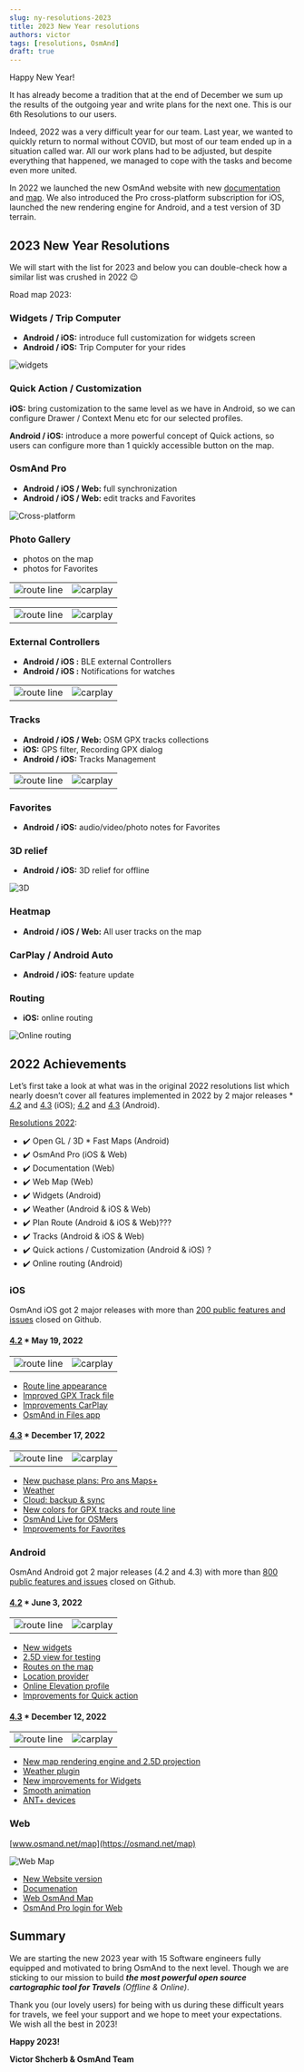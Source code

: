 ```yaml
---
slug: ny-resolutions-2023
title: 2023 New Year resolutions
authors: victor
tags: [resolutions, OsmAnd]
draft: true
---
```


Happy New Year!

It has already become a tradition that at the end of December we sum up the results of the outgoing year and write plans for the next one. This is our 6th Resolutions to our users.

<!--truncate-->


Indeed, 2022 was a very difficult year for our team. Last year, we wanted to quickly return to normal without COVID, but most of our team ended up in a situation called war. All our work plans had to be adjusted, but despite everything that happened, we managed to cope with the tasks and become even more united.

In 2022 we launched the new OsmAnd website with new [documentation](https://osmand.net/docs/intro) and [map](https://osmand.net/ma). We also introduced the Pro cross-platform subscription for iOS, launched the new rendering engine for Android, and a test version of 3D terrain.

## 2023 New Year Resolutions

We will start with the list for 2023 and below you can double-check how a similar list was crushed in 2022 😉

Road map 2023:

### Widgets / Trip Computer

* **Android / iOS:** introduce full customization for widgets screen
* **Android / iOS:** Trip Computer for your rides

![widgets](./widgets.png)

### Quick Action / Customization

**iOS:** bring customization to the same level as we have in Android, so we can configure Drawer / Context Menu etc for our selected profiles.

**Android / iOS:** introduce a more powerful concept of Quick actions, so users can configure more than 1 quickly accessible button on the map.


### OsmAnd Pro

* **Android / iOS / Web:** full synchronization
* **Android / iOS / Web:** edit tracks and Favorites

![Cross-platform](./cross-platform.png)

### Photo Gallery

* photos on the map
* photos for Favorites

<table class="blogimage">
  <tr>
    <td><img src={require('./photo_gallery.png').default} alt="route line"/></td>
    <td><img src={require('./photo_gallery_1.png').default} alt="carplay"/></td>
    </tr>
</table> 

<table class="blogimage">
  <tr>
    <td><img src={require('./photo_gallery_2.png').default} alt="route line"/></td>
    <td><img src={require('./photo_gallery_3.png').default} alt="carplay"/></td>
    </tr>
</table> 

### External Controllers

* **Android / iOS :** BLE external Controllers
* **Android / iOS :** Notifications for watches

<table class="blogimage">
  <tr>
    <td><img src={require('./external.png').default} alt="route line"/></td>
    <td><img src={require('./external_1.png').default} alt="carplay"/></td>
    </tr>
</table> 

### Tracks

* **Android / iOS / Web:** OSM GPX tracks collections
* **iOS:** GPS filter, Recording GPX dialog
* **Android / iOS:** Tracks Management

<table class="blogimage">
  <tr>
    <td><img src={require('./tracks_1.png').default} alt="route line"/></td>
    <td><img src={require('./tracks_2.png').default} alt="carplay"/></td>
    </tr>
</table> 

### Favorites

* **Android / iOS:** audio/video/photo notes for Favorites

### 3D relief

* **Android / iOS:** 3D relief for offline 

![3D](./3d-relief.png)
### Heatmap

* **Android / iOS / Web:** All user tracks on the map

### CarPlay / Android Auto

* **Android / iOS:** feature update
### Routing

* **iOS:** online routing

![Online routing](./online_routing_ios.png)

## 2022 Achievements

Let’s first take a look at what was in the original 2022 resolutions list which nearly doesn’t cover all features implemented in 2022 by 2 major releases * [4.2](https://osmand.net/blog/osmand-ios-4-2-released) and [4.3](https://osmand.net/blog/osmand-ios-4-3-released) (iOS); [4.2](https://osmand.net/blog/osmand-android-4-2-released) and [4.3](https://osmand.net/blog/osmand-android-4-3-released) (Android).

[Resolutions 2022](https://osmand.net/blog/ny-resolutions-2022):


* ✔️ Open GL / 3D * Fast Maps (Android)
* ✔️ OsmAnd Pro (iOS & Web)
* ✔️ Documentation (Web)
* ✔️ Web Map (Web)
* ✔️ Widgets (Android)
* ✔️ Weather (Android & iOS & Web)
* ✔️ Plan Route (Android & iOS & Web)???
* ✔️ Tracks (Android & iOS & Web)
* ✔️ Quick actions / Customization (Android & iOS) ?
* ✔️ Online routing (Android)

### iOS

OsmAnd iOS got 2 major releases with more than <a href="https://github.com/osmandapp/OsmAnd-iOS/milestones?state=closed">200 public features and issues</a> closed on Github.

#### [4.2](https://osmand.net/blog/osmand-ios-4-2-released) * May 19, 2022

<table class="blogimage">
  <tr>
    <td><img src={require('./route_line_ios.png').default} alt="route line"/></td>
    <td><img src={require('./ios-carplay.png').default} alt="carplay"/></td>
    </tr>
</table> 


* [Route line appearance](https://osmand.net/blog/osmand-ios-4-2-released#route-line-appearance)
* [Improved GPX Track file](https://osmand.net/blog/osmand-ios-4-2-released#tracks)
* [Improvements CarPlay](https://osmand.net/blog/osmand-ios-4-2-released#carplay)
* [OsmAnd in Files app](https://osmand.net/blog/osmand-ios-4-2-released#files-app)


#### [4.3](https://osmand.net/blog/osmand-ios-4-3-released) * December 17, 2022

<table class="blogimage">
  <tr>
    <td><img src={require('./weather_ios.png').default} alt="route line"/></td>
    <td><img src={require('./backup_1_ios.png').default} alt="carplay"/></td>
    </tr>
</table> 
 


* [New puchase plans: Pro ans Maps+](https://osmand.net/blog/osmand-ios-4-3-released#new-purchase-plans)
* [Weather](https://osmand.net/blog/osmand-ios-4-3-released#weather-forecast)
* [Cloud: backup & sync](https://osmand.net/blog/osmand-ios-4-3-released#cloud-backup)
* [New colors for GPX tracks and route line](https://osmand.net/blog/osmand-ios-4-3-released#new-colors-for-tracks-and-route-line)
* [OsmAnd Live for OSMers](https://osmand.net/blog/osmand-ios-4-3-released#osmand-live-for-osmers)
* [Improvements for Favorites](https://osmand.net/blog/osmand-ios-4-3-released#new-updates-for-favorites)

### Android

OsmAnd Android got 2 major releases (4.2 and 4.3) with more than <a href="https://github.com/osmandapp/Osmand/milestones?state=closed">800 public features and issues</a> closed on Github.
        
#### [4.2](https://osmand.net/blog/osmand-android-4-2-released) * June 3, 2022

<table class="blogimage">
  <tr>
    <td><img src={require('./2_5d_view1.png').default} alt="route line"/></td>
    <td><img src={require('./hiking_routes.png').default} alt="carplay"/></td>
    </tr>
</table>        


* [New widgets](https://osmand.net/blog/osmand-android-4-2-released#new-in-osmand-widgets)
* [2.5D view for testing](https://osmand.net/blog/osmand-android-4-2-released#25d-view-for-testing)
* [Routes on the map](https://osmand.net/blog/osmand-android-4-2-released#routes-on-the-map)
* [Location provider](https://osmand.net/blog/osmand-android-4-2-released#location-provider)
* [Online Elevation profile](https://osmand.net/blog/osmand-android-4-2-released#online-elevation-profile)
* [Improvements for Quick action](https://osmand.net/blog/osmand-android-4-2-released#new-items-for-quick-action)

      
#### [4.3](https://osmand.net/blog/osmand-android-4-3-released) * December 12, 2022
      
<table class="blogimage">
  <tr>
    <td><img src={require('./2-5-d-view_2.png').default} alt="route line"/></td>
    <td><img src={require('./weather_plugin.png').default} alt="carplay"/></td>
    </tr>
</table>  


* [New map rendering engine and 2.5D projection](https://osmand.net/blog/osmand-android-4-3-released#new-faster-map-rendering-engine)
* [Weather plugin](https://osmand.net/blog/osmand-android-4-3-released#weather-plugin)
* [New improvements for Widgets](https://osmand.net/blog/osmand-android-4-3-released#new-improvements-for-widgets)
* [Smooth animation](https://osmand.net/blog/osmand-android-4-3-released#smooth-animation)
* [ANT+ devices](https://osmand.net/blog/osmand-android-4-3-released#support-external-devices-ant)


### Web  

[www.osmand.net/map](https://osmand.net/map)

![Web Map](./web.png)

* [New Website version](https://osmand.net/)
* [Documenation](https://osmand.net/docs/intro)
* [Web OsmAnd Map](https://osmand.net/map)
* [OsmAnd Pro login for Web](https://osmand.net/docs/user/purchases/android#pro-features)


## Summary

<!-- Абзацы ниже надо переписать, они повторяются с прошлого года, я только 2022 на 2023 поменял -->

We are starting the new 2023 year with 15 Software engineers fully equipped and motivated to bring OsmAnd to the next level. Though we are sticking to our mission to build ***the most powerful open source cartographic tool for Travels*** *(Offline & Online)*.

Thank you (our lovely users) for being with us during these difficult years for travels, we feel your support and we hope to meet your expectations. We wish all the best in 2023!

**Happy 2023!**

**Victor Shcherb & OsmAnd Team**
